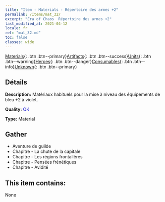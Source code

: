 ```yaml
---
title: "Item - Materials - Répertoire des armes +2"
permalink: /Items/mat_32/
excerpt: "Era of Chaos  Répertoire des armes +2"
last_modified_at: 2021-04-12
locale: fr
ref: "mat_32.md"
toc: false
classes: wide
---
```

 [Materials](/fr/Items/){: .btn .btn--primary}[Artifacts](/fr/Items/Artifacts/){: .btn .btn--success}[Units](/fr/Items/Units/){: .btn .btn--warning}[Heroes](/fr/Items/Heroes/){: .btn .btn--danger}[Consumables](/fr/Items/Consumables/){: .btn .btn--info}[Unknown](/fr/Items/Unknown/){: .btn .btn--primary}

## Détails
 **Description:** Matériaux habituels pour la mise à niveau des équipements de bleu +2 à violet.

 **Quality:** <span style="color: #0000CD">OK</span>

 **Type:** Material

## Gather

*    Aventure de guilde 
*    Chapitre - La chute de la capitale 
*    Chapitre - Les régions frontalières 
*    Chapitre - Pensées frénétiques 
*    Chapitre - Avidité 

## This item contains:

  None

